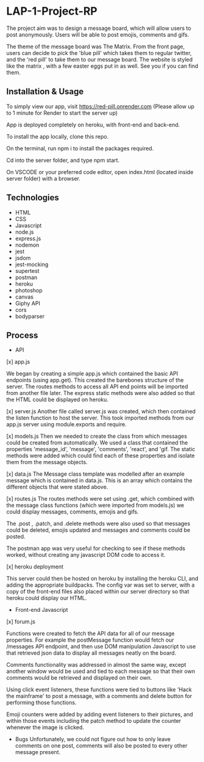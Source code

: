 # LAP-1-Project-RP

The project aim was to design a message board, which will allow users to post anonymously. Users will be able to post emojis, comments and gifs.

The theme of the message board was The Matrix. From the front page, users can decide to pick the 'blue pill' which takes them to regular twitter, and the 'red pill' 
to take them to our message board. The website is styled like the matrix , with a few easter eggs put in as well. See you if you can find them.

## Installation & Usage 

To simply view our app, visit https://red-pill.onrender.com (Please allow up to 1 minute for Render to start the server up)

App is deployed completely on heroku, with front-end and back-end.

To install the app locally, clone this repo.

On the terminal, run npm i to install the packages required.

Cd into the server folder, and type npm start.

On VSCODE or your preferred code editor, open index.html (located inside server folder) with a browser.

## Technologies

- HTML
- CSS
- Javascript
- node.js
- express.js
- nodemon
- jest
- jsdom
- jest-mocking
- supertest
- postman
- heroku
- photoshop 
- canvas
- Giphy API
- cors 
- bodyparser

## Process

- API 

[x] app.js

We began by creating a simple app.js which contained the basic API endpoints (using app.get). This created the barebones structure of the server. 
The routes methods to access all API end points will be imported from another file later. The express static methods were also added so that the HTML could be displayed on heroku.

[x] server.js
Another file called server.js was created, which then contained the listen function to host the server. This took imported methods from our app.js server using module.exports and require.

[x] models.js
Then we needed to create the class from which messages could be created from automatically. We used a class that contained the properties 'message_id', 'message', 'comments', 'react', and 'gif. The static methods were added which could find each of these properties and isolate them from the message objects.

[x] data.js
The Message class template was modelled after an example message which is contained in data.js. This is an array which contains the different objects that were stated above.

[x] routes.js
The routes methods were set using .get, which combined with the message class functions (which were imported from models.js) we could display messages, comments, emojis and gifs.

The .post , .patch, and .delete methods were also used so that messages could be deleted, emojis updated and messages and comments could be posted.

The postman app was very useful for checking to see if these methods worked, without creating any javascript DOM code to access it.

[x] heroku deployment

This server could then be hosted on heroku by installing the heroku CLI, and adding the appropriate buildpacks. The config var was set to server, with a copy of the front-end files also placed within our server directory so that heroku could display our HTML.

- Front-end Javascript

[x] forum.js

Functions were created to fetch the API data for all of our message properties. For example the postMessage function would fetch our /messages API endpoint, and then use DOM manipulation Javascript to use that retrieved json data to display all messages neatly on the board.

Comments functionality was addressed in almost the same way, except another window would be used and tied to each message so that their own comments would be retrieved and displayed on their own.

Using click event listeners, these functions were tied to buttons like 'Hack the mainframe' to post a message, with a comments and delete button for performing those functions.

Emoji counters were added by adding event listeners to their pictures, and within those events including the patch method to update the counter whenever the image is clicked.

- Bugs
Unfortunately, we could not figure out how to only leave comments on one post, comments will also be posted to every other message present.










